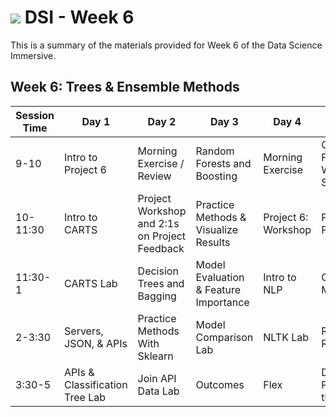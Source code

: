 # ![](https://ga-dash.s3.amazonaws.com/production/assets/logo-9f88ae6c9c3871690e33280fcf557f33.png) DSI - Week 6

This is a summary of the materials provided for Week 6 of the Data Science Immersive.

## Week 6: Trees & Ensemble Methods

Session Time | Day 1 | Day 2 | Day 3 | Day 4 | Day 5
 --- | --- | --- | --- | ---  | ---
9-10 | Intro to Project 6              | Morning Exercise / Review                  | Random Forests and Boosting           | Morning Exercise              | Capstone Feedback & Working Session
10-11:30 | Intro to CARTS               | Project Workshop and 2:1s on Project Feedback | Practice Methods & Visualize Results  | Project 6: Workshop           | Project 5 Presentation   
11:30-1 | CARTS Lab                     | Decision Trees and Bagging                    | Model Evaluation & Feature Importance | Intro to NLP                  | Communication Models
2-3:30 | Servers, JSON, & APIs          | Practice Methods With Sklearn                 | Model Comparison Lab                  | NLTK Lab                      | Reflection & Revies
3:30-5 | APIs & Classification Tree Lab | Join API Data Lab                             | Outcomes                              | Flex                          | Data Science Panel: A Day in the Life

